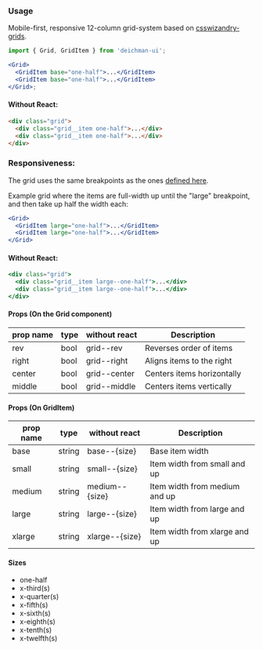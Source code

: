 ### Usage

Mobile-first, responsive 12-column grid-system based on [ csswizandry-grids](https://github.com/csswizardry/csswizardry-grids).

```jsx
import { Grid, GridItem } from 'deichman-ui';

<Grid>
  <GridItem base="one-half">...</GridItem>
  <GridItem base="one-half">...</GridItem>
</Grid>;
```

#### Without React:

```html
<div class="grid">
  <div class="grid__item one-half">...</div>
  <div class="grid__item one-half">...</div>
</div>
```

### Responsiveness:

The grid uses the same breakpoints as the ones [defined here](/?selectedKind=Base&selectedStory=Breakpoints).

Example grid where the items are full-width up until the "large" breakpoint, and then take up half the width each:

```jsx
<Grid>
  <GridItem large="one-half">...</GridItem>
  <GridItem large="one-half">...</GridItem>
</Grid>
```

#### Without React:

```jsx
<div class="grid">
  <div class="grid__item large--one-half">...</div>
  <div class="grid__item large--one-half">...</div>
</div>
```

#### Props (On the Grid component)

| prop name | type | without react | Description                |
| --------- | ---- | ------------- | -------------------------- |
| rev       | bool | grid--rev     | Reverses order of items    |
| right     | bool | grid--right   | Aligns items to the right  |
| center    | bool | grid--center  | Centers items horizontally |
| middle    | bool | grid--middle  | Centers items vertically   |

#### Props (On GridItem)

| prop name | type   | without react  | Description                   |
| --------- | ------ | -------------- | ----------------------------- |
| base      | string | base--{size}   | Base item width               |
| small     | string | small--{size}  | Item width from small and up  |
| medium    | string | medium--{size} | Item width from medium and up |
| large     | string | large--{size}  | Item width from large and up  |
| xlarge    | string | xlarge--{size} | Item width from xlarge and up |

#### Sizes

- one-half
- x-third(s)
- x-quarter(s)
- x-fifth(s)
- x-sixth(s)
- x-eighth(s)
- x-tenth(s)
- x-twelfth(s)
